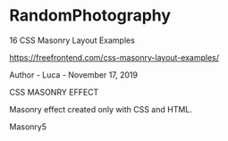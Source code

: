 # RandomPhotography

16 CSS Masonry Layout Examples

https://freefrontend.com/css-masonry-layout-examples/

Author - Luca - November 17, 2019

CSS MASONRY EFFECT

Masonry effect created only with CSS and HTML.

Masonry5
